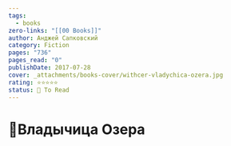 ```yaml
---
tags:
  - books
zero-links: "[[00 Books]]"
author: Анджей Сапковский
category: Fiction
pages: "736"
pages_read: "0"
publishDate: 2017-07-28
cover: _attachments/books-cover/withcer-vladychica-ozera.jpg
rating: ⭐⭐⭐⭐⭐
status: 🔷 To Read
---
```

# 📔Владычица Озера